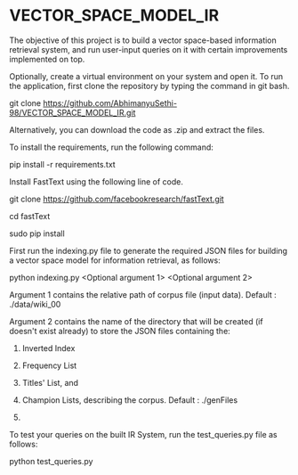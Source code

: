 # VECTOR_SPACE_MODEL_IR
The objective of this project is to build a vector space-based information retrieval system, and run user-input queries on it with certain improvements implemented on top.
 
Optionally, create a virtual environment on your system and open it.
To run the application, first clone the repository by typing the command in git bash.

git clone https://github.com/AbhimanyuSethi-98/VECTOR_SPACE_MODEL_IR.git

Alternatively, you can download the code as .zip and extract the files.

To install the requirements, run the following command:

pip install -r requirements.txt

Install FastText using the following line of code.

git clone https://github.com/facebookresearch/fastText.git

cd fastText

sudo pip install

First run the indexing.py file to generate the required JSON files for building a vector space model for information retrieval, as follows:

python indexing.py <Optional argument 1> <Optional argument 2>

Argument 1 contains the relative path of corpus file (input data). Default : ./data/wiki_00

Argument 2 contains the name of the directory that will be created (if doesn't exist already) to store the JSON files containing the:

1) Inverted Index 

2) Frequency List 

3) Titles' List, and
4) Champion Lists, describing the corpus. Default : ./genFiles
5) 
To test your queries on the built IR System, run the test_queries.py file as follows:

python  test_queries.py
